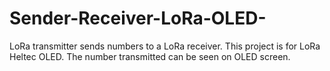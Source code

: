 # Sender-Receiver-LoRa-OLED-
LoRa transmitter sends numbers to a LoRa receiver. This project is for LoRa Heltec OLED. The number transmitted can be seen on OLED screen.
